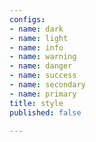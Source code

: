 ```yaml
---
configs:
- name: dark
- name: light
- name: info
- name: warning
- name: danger
- name: success
- name: secondary
- name: primary
title: style
published: false

---
```

